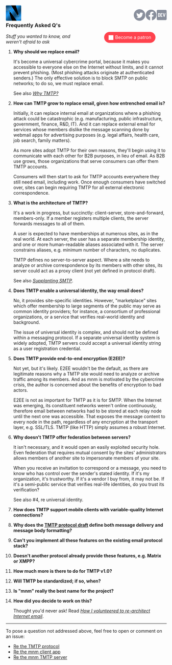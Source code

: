 <a href="/"><img align="left" style="margin-top:-12px" src="logo-48-bleed-bright.png"></a>
<a href="https://dev.to/mnmnotmail"      ><img height="36" align="right" src="icon-dev-gray.svg"></a>
<a href="https://facebook.com/mnmnotmail"><img height="36" align="right" src="icon-fb-gray-58.png"></a>
<a href="https://twitter.com/mnmnotmail" ><img height="36" align="right" src="icon-tw-gray.svg"></a> &nbsp;

<div style="margin:3.1em 2px 1.5em 22px; width:300px; max-width:45%; float:right; clear:both; text-align:center;">
   <a href="https://www.patreon.com/networkimprov" title="Support mnm on Patreon"
      style="border-radius:9999px; padding:0.6em 1em; background-color:#ff424d; color:#fff; text-decoration:none; white-space:nowrap;"
      ><img src="icon-pat-white-1080.png" height="16" style="margin-right:0.4em; vertical-align:-0.2em; height:1.1em">Become a patron</a>
</div>

### Frequently Asked Q's

_Stuff you wanted to know, and weren't afraid to ask_

1. __Why should we replace email?__

   It's become a universal cybercrime portal, 
   because it makes you accessible to everyone else on the Internet without limits, 
   and it cannot prevent phishing.
   (Most phishing attacks originate at authenticated senders.)
   The only effective solution is to block SMTP on public networks; to do so, we must replace email.

   See also [_Why TMTP?_](rationale.html)

1. __How can TMTP grow to replace email, given how entrenched email is?__

   Initially, it can replace internal email 
   at organizations where a phishing attack could be catastrophic (e.g. 
   manufacturing, public infrastructure, government, finance, R&D, IT).
   And it can replace external email for services whose members dislike 
   the message scanning done by webmail apps for advertising purposes (e.g. 
   legal affairs, health care, job search, family matters).

   As more sites adopt TMTP for their own reasons, 
   they'll begin using it to communicate with each other for B2B purposes, in lieu of email.
   As B2B use grows, those organizations that serve consumers can offer them TMTP accounts.

   Consumers will then start to ask for TMTP accounts everywhere they still need email, including work.
   Once enough consumers have switched over, 
   sites can begin requiring TMTP for all external electronic correspondence.

1. __What is the architecture of TMTP?__

   It's a work in progress, but succinctly: client-server, store-and-forward, members-only.
   If a member registers multiple clients, the server forwards messages to all of them.

   A user is expected to have memberships at numerous sites, as in the real world.
   At each server, the user has a separate membership identity, and one or more human-readable aliases associated with it.
   The server constrains aliases, e.g. minimum number of characters, no duplicates.

   TMTP defines no server-to-server aspect.
   Where a site needs to analyze or archive correspondence by its members with other sites,
   its server could act as a proxy client (not yet defined in protocol draft).

   See also [_Supplanting SMTP_](rationale.html#supplanting-smtp).

1. __Does TMTP enable a universal identity, the way email does?__

   No, it provides site-specific identities.
   However, "marketplace" sites which offer membership to large segments of the public 
   may serve as common identity providers; for instance, 
   a consortium of professional organizations, 
   or a service that verifies real-world identity and background.

   The issue of universal identity is complex, and should not be defined within a messaging protocol.
   If a separate universal identity system is widely adopted, 
   TMTP servers could accept a universal identity string as a user registration credential.

1. __Does TMTP provide end-to-end encryption (E2EE)?__

   Not yet, but it's likely. 
   E2EE wouldn't be the default, as there are legitimate reasons 
   why a TMTP site would need to analyze or archive traffic among its members.
   And as mnm is motivated by the cybercrime crisis, 
   the author is concerned about the benefits of encryption to bad actors.

   E2EE is not as important for TMTP as it is for SMTP.
   When the Internet was emerging, its constituent networks weren't online continuously, 
   therefore email between networks had to be stored at each relay node until the next one was accessible.
   That exposes the message content to every node in the path, 
   regardless of any encryption at the transport layer, e.g. SSL/TLS.
   TMTP (like HTTP) simply assumes a robust Internet.

1. __Why doesn't TMTP offer federation between servers?__

   It isn't necessary, and it would open an easily exploited security hole.
   Even federation that requires mutual consent by the sites' administrators 
   allows members of another site to impersonate members of your site.

   When you receive an invitation to correspond or a message, 
   you need to know who has control over the sender's stated identity.
   If it's my organization, it's trustworthy. 
   If it's a vendor I buy from, it may not be.
   If it's a semi-public service that verifies real-life identities, do you trust its verification?

   See also #4, re universal identity.

1. __How does TMTP support mobile clients with variable-quality Internet connections?__

1. __Why does the [TMTP protocol draft](https://github.com/networkimprov/mnm/blob/master/Protocol.md) 
define both message delivery and message body formatting?__

1. __Can't you implement all these features on the existing email protocol stack?__

1. __Doesn't another protocol already provide these features, e.g. Matrix or XMPP?__

1. __How much more is there to do for TMTP v1.0?__

1. __Will TMTP be standardized; if so, when?__

1. __Is "mnm" really the best name for the project?__

1. __How did you decide to work on this?__

   Thought you'd never ask! Read [_How I volunteered to re-architect Internet email_](volunteered.html).

---
To pose a question not addressed above, feel free to open or comment on an issue:

- [Re the TMTP protocol](https://github.com/networkimprov/mnm/issues)
- [Re the mnm client app](https://github.com/networkimprov/mnm-hammer/issues)
- [Re the mnm TMTP server](https://github.com/networkimprov/mnm/issues)

